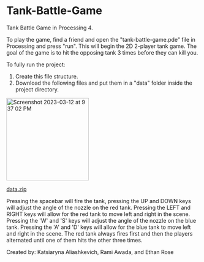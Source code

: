 # Tank-Battle-Game
Tank Battle Game in Processing 4.

To play the game, find a friend and open the "tank-battle-game.pde" file in Processing and press "run". This will begin the 2D 2-player tank game. The goal of the game is to hit the opposing tank 3 times before they can kill you.

To fully run the project:

1. Create this file structure.
2. Download the following files and put them in a "data" folder inside the project directory.

<img width="215" alt="Screenshot 2023-03-12 at 9 37 02 PM" src="https://user-images.githubusercontent.com/113384816/224595628-0beb28fa-c208-46be-9f99-9400a04add3d.png">

[data.zip](https://github.com/cyberkatrina/Tank-Battle-Game/files/10953016/data.zip)

Pressing the spacebar will fire the tank, pressing the UP and DOWN keys will adjust the angle of the nozzle on the red tank. Pressing the LEFT and RIGHT keys will allow for the red tank to move left and right in the scene. Pressing the 'W' and 'S' keys will adjust the angle of the nozzle on the blue tank. Pressing the 'A' and 'D' keys will allow for the blue tank to move left and right in the scene. The red tank always fires first and then the players alternated until one of them hits the other three times.

Created by: Katsiaryna Aliashkevich, Rami Awada, and Ethan Rose

